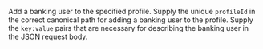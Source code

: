 Add a banking user to the specified profile. Supply the unique `profileId` in the correct canonical path for adding a banking user to the profile. Supply the `key:value` pairs that are necessary for describing the banking user in the JSON request body.